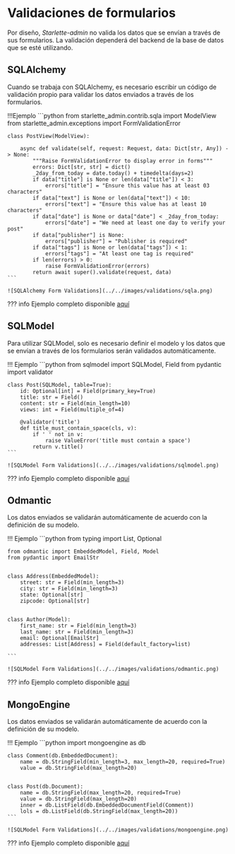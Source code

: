 # Validaciones de formularios

Por diseño, *Starlette-admin* no valida los datos que se envían a través de sus formularios. La validación dependerá del backend de la base de datos que se esté utilizando.

## SQLAlchemy

Cuando se trabaja con SQLAlchemy, es necesario escribir un código de validación propio para validar los datos enviados a través de los formularios.

!!!Ejemplo
    ```python
    from starlette_admin.contrib.sqla import ModelView
    from starlette_admin.exceptions import FormValidationError


    class PostView(ModelView):

        async def validate(self, request: Request, data: Dict[str, Any]) -> None:
            """Raise FormValidationError to display error in forms"""
            errors: Dict[str, str] = dict()
            _2day_from_today = date.today() + timedelta(days=2)
            if data["title"] is None or len(data["title"]) < 3:
                errors["title"] = "Ensure this value has at least 03 characters"
            if data["text"] is None or len(data["text"]) < 10:
                errors["text"] = "Ensure this value has at least 10 characters"
            if data["date"] is None or data["date"] < _2day_from_today:
                errors["date"] = "We need at least one day to verify your post"
            if data["publisher"] is None:
                errors["publisher"] = "Publisher is required"
            if data["tags"] is None or len(data["tags"]) < 1:
                errors["tags"] = "At least one tag is required"
            if len(errors) > 0:
                raise FormValidationError(errors)
            return await super().validate(request, data)
    ```

    ![SQLAlchemy Form Validations](../../images/validations/sqla.png)

??? info
    Ejemplo completo disponible [aquí](https://github.com/jowilf/starlette-admin/tree/main/examples/sqla)


## SQLModel

Para utilizar SQLModel, solo es necesario definir el modelo y los datos que se envían a través de los formularios serán validados automáticamente.

!!! Ejemplo
    ```python
    from sqlmodel import SQLModel, Field
    from pydantic import validator


    class Post(SQLModel, table=True):
        id: Optional[int] = Field(primary_key=True)
        title: str = Field()
        content: str = Field(min_length=10)
        views: int = Field(multiple_of=4)

        @validator('title')
        def title_must_contain_space(cls, v):
            if ' ' not in v:
                raise ValueError('title must contain a space')
            return v.title()
    ```

    ![SQLModel Form Validations](../../images/validations/sqlmodel.png)

??? info
    Ejemplo completo disponible [aquí](https://github.com/jowilf/starlette-admin/tree/main/examples/sqlmodel)



## Odmantic

Los datos enviados se validarán automáticamente de acuerdo con la definición de su modelo.

!!! Ejemplo
    ```python
    from typing import List, Optional

    from odmantic import EmbeddedModel, Field, Model
    from pydantic import EmailStr


    class Address(EmbeddedModel):
        street: str = Field(min_length=3)
        city: str = Field(min_length=3)
        state: Optional[str]
        zipcode: Optional[str]


    class Author(Model):
        first_name: str = Field(min_length=3)
        last_name: str = Field(min_length=3)
        email: Optional[EmailStr]
        addresses: List[Address] = Field(default_factory=list)

    ```

    ![SQLModel Form Validations](../../images/validations/odmantic.png)


??? info
    Ejemplo completo disponible [aquí](https://github.com/jowilf/starlette-admin/tree/main/examples/odmantic)


## MongoEngine

Los datos enviados se validarán automáticamente de acuerdo con la definición de su modelo.

!!! Ejemplo
    ```python
    import mongoengine as db

    class Comment(db.EmbeddedDocument):
        name = db.StringField(min_length=3, max_length=20, required=True)
        value = db.StringField(max_length=20)


    class Post(db.Document):
        name = db.StringField(max_length=20, required=True)
        value = db.StringField(max_length=20)
        inner = db.ListField(db.EmbeddedDocumentField(Comment))
        lols = db.ListField(db.StringField(max_length=20))
    ```

    ![SQLModel Form Validations](../../images/validations/mongoengine.png)

??? info
    Ejemplo completo disponible [aquí](https://github.com/jowilf/starlette-admin/tree/main/examples/mongoengine)
